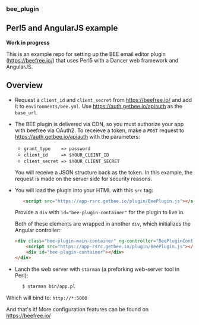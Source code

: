 ### bee_plugin ###

## Perl5 and AngularJS example ##

**Work in progress**

This is an example repo for setting up the BEE email editor plugin (https://beefree.io/) that uses Perl5 with a Dancer
web framework and AngularJS.

## Overview ##

- Request a ```client_id``` and ```client_secret``` from https://beefree.io/ and add it to ```environments/bee.yml```. Use
https://auth.getbee.io/apiauth as the ```base_url```.

- The BEE plugin is delivered via CDN, so you must authorize your app with beefree via OAuth2. To receieve a token, make a
```POST``` request to https://auth.getbee.io/apiauth with the parameters:

    - ```grant_type    => password```
    - ```client_id     => $YOUR_CLEINT_ID```
    - ```client_secret => $YOUR_CLIENT_SECRET```
  
  You will receive a JSON structure back as the token. In this example, the request is made on the server side for security
  reasons.
  
- You will load the plugin into your HTML with this ```src``` tag: 

  ```html
     <script src="https://app-rsrc.getbee.io/plugin/BeePlugin.js"></script>
  ```
  
  Provide a ```div``` with ```id="bee-plugin-container"``` for the plugin to live in.
  
  Both of these elements are wrapped in another ```div```, which initializes the Angular controller:
  
    ```html
    <div class="bee-plugin-main-container" ng-controller="BeePluginController" ng-init="initBeePlugin()">
        <script src="https://app-rsrc.getbee.io/plugin/BeePlugin.js"></script>
        <div id="bee-plugin-container"></div>
    </div>
    ```
    
- Lanch the web server with ```starman``` (a preforking web-server tool in Perl):

```bash
      $ starman bin/app.pl
```

  Which will bind to: ```http://*:5000```
      

And that's it! More configuration features can be found on https://beefree.io/
